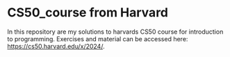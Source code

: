 # CS50_course from Harvard

In this repository are my solutions to harvards CS50 course for introduction to programming. Exercises and material can be accessed here: https://cs50.harvard.edu/x/2024/.
